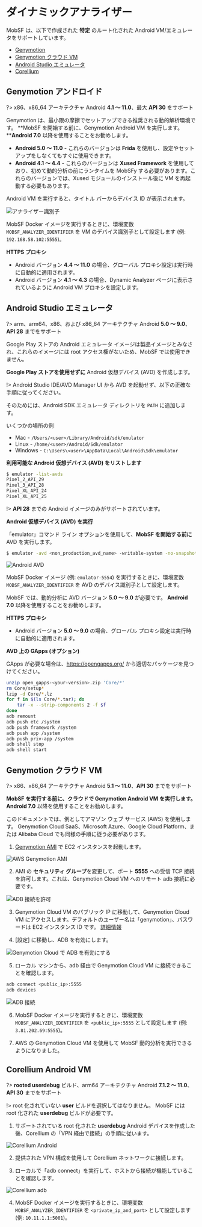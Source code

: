# ダイナミックアナライザー

MobSF は、以下で作成された **特定** のルート化された Android VM/エミュレータをサポートしています。
* [Genymotion](https://www.genymotion.com/download/)
* [Genymotion クラウド VM](https://www.genymotion.com/pricing/)
* [Android Studio エミュレータ](https://developer.android.com/studio)
* [Corellium](https://support.corellium.com/getting-started/introduction-to-virtual-devices/quickstart-for-android)

## Genymotion アンドロイド
?> x86、x86_64 アーキテクチャ Android **4.1 ～ 11.0**、最大 **API 30** をサポート

Genymotion は、最小限の摩擦でセットアップできる推奨される動的解析環境です。 **MobSF を開始する前に、Genymotion Android VM を実行します。****Android 7.0** 以降を使用することをお勧めします。

* **Android 5.0 ～ 11.0** - これらのバージョンは **Frida** を使用し、設定やセットアップをしなくてもすぐに使用できます。
* **Android 4.1 ～ 4.4** - これらのバージョンは **Xused Framework** を使用しており、初めて動的分析の前にランタイムを MobSFy する必要があります。これらのバージョンでは、Xused モジュールのインストール後に VM を再起動する必要もあります。

Android VM を実行すると、タイトル バーからデバイス ID が表示されます。

![アナライザー識別子](https://github.com/MobSF/Mobile-Security-Framework-MobSF/assets/4301109/6204cdf4-1bc6-4b9a-a9f6-99db64c2f8e2)

MobSF Docker イメージを実行するときに、環境変数 `MOBSF_ANALYZER_IDENTIFIER` を VM のデバイス識別子として設定します (例: `192.168.58.102:5555`)。

**HTTPS プロキシ**

* Android バージョン **4.4 ～ 11.0** の場合、グローバル プロキシ設定は実行時に自動的に適用されます。
* Android バージョン **4.1 ～ 4.3** の場合、Dynamic Analyzer ページに表示されているように Android VM プロキシを設定します。


## Android Studio エミュレータ
?> arm、arm64、x86、および x86_64 アーキテクチャ Android **5.0 ～ 9.0**、**API 28** までをサポート

Google Play ストアの Android エミュレータ イメージは製品イメージとみなされ、これらのイメージには root アクセス権がないため、MobSF では使用できません。

**Google Play ストアを使用せずに** Android 仮想デバイス (AVD) を作成します。

!> Android Studio IDE/AVD Manager UI から AVD を起動せず、以下の正確な手順に従ってください。


そのためには、Android SDK エミュレータ ディレクトリを `PATH` に追加します。

いくつかの場所の例

* Mac - `/Users/<user>/Library/Android/sdk/emulator`
* Linux - `/home/<user>/Android/Sdk/emulator`
* Windows - `C:\Users\<user>\AppData\Local\Android\Sdk\emulator`

**利用可能な Android 仮想デバイス (AVD) をリストします**


```bash
$ emulator -list-avds
Pixel_2_API_29
Pixel_3_API_28
Pixel_XL_API_24
Pixel_XL_API_25
```

!> **API 28** までの Android イメージのみがサポートされています。


**Android 仮想デバイス (AVD) を実行**

「emulator」コマンド ライン オプションを使用して、**MobSF を開始する前に** AVD を実行します。

```bash
$ emulator -avd <non_production_avd_name> -writable-system -no-snapshot
```

![Android AVD](https://github.com/MobSF/Mobile-Security-Framework-MobSF/assets/4301109/e9e849b6-69ad-47a4-8693-c75a0e1aa7cb)

MobSF Docker イメージ (例: `emulator-5554`) を実行するときに、環境変数 `MOBSF_ANALYZER_IDENTIFIER` を AVD のデバイス識別子として設定します。

MobSF では、動的分析に AVD バージョン **5.0 ～ 9.0** が必要です。 **Android 7.0** 以降を使用することをお勧めします。

**HTTPS プロキシ**

* Android バージョン **5.0 ～ 9.0** の場合、グローバル プロキシ設定は実行時に自動的に適用されます。

**AVD 上の GApps (オプション)**

GApps が必要な場合は、<https://opengapps.org/> から適切なパッケージを見つけてください。

```bash
unzip open_gapps-<your-version>.zip 'Core/*'
rm Core/setup*
lzip -d Core/*.lz
for f in $(ls Core/*.tar); do
    tar -x --strip-components 2 -f $f
done
adb remount
adb push etc /system
adb push framework /system
adb push app /system
adb push priv-app /system
adb shell stop
adb shell start
```

## Genymotion クラウド VM
?> x86、x86_64 アーキテクチャ Android **5.1 ～ 11.0**、**API 30** までをサポート

**MobSF を実行する前に、クラウドで Genymotion Android VM を実行します。Android 7.0** 以降を使用することをお勧めします。

このドキュメントでは、例としてアマゾン ウェブ サービス (AWS) を使用します。 Genymotion Cloud SaaS、Microsoft Azure、Google Cloud Platform、または Alibaba Cloud でも同様の手順に従う必要があります。

1. [Genymotion AMI](https://aws.amazon.com/marketplace/seller-profile?id=933724b4-d35f-4266-905e-e52e4792bc45) で EC2 インスタンスを起動します。

![AWS Genymotion AMI](https://user-images.githubusercontent.com/4301109/81505732-7bb3a100-92bf-11ea-9ba5-b1899810db2e.png)

2. AMI の **セキュリティ グループ**を変更して、ポート **5555** への受信 TCP 接続を許可します。これは、Genymotion Cloud VM へのリモート adb 接続に必要です。

![ADB 接続を許可](https://user-images.githubusercontent.com/4301109/81505878-9b979480-92c0-11ea-9456-32cf5254d381.png)

3. Genymotion Cloud VM のパブリック IP に移動して、Genymotion Cloud VM にアクセスします。デフォルトのユーザー名は「genymotion」、パスワードは EC2 インスタンス ID です。
[詳細情報](https://docs.genymotion.com/paas/02_Getting_Started/021_AWS/)

4. [設定] に移動し、ADB を有効にします。

![Genymotion Cloud で ADB を有効にする](https://user-images.githubusercontent.com/4301109/81505975-46a84e00-92c1-11ea-82a5-8912f96849b1.png)

5. ローカル マシンから、adb 経由で Genymotion Cloud VM に接続できることを確認します。

```bash
adb connect <public_ip>:5555
adb devices
```

![ADB 接続](https://user-images.githubusercontent.com/4301109/81506018-9be45f80-92c1-11ea-8486-fcac8daee7be.png)

6. MobSF Docker イメージを実行するときに、環境変数 `MOBSF_ANALYZER_IDENTIFIER` を `<public_ip>:5555` として設定します (例: `3.81.202.69:5555`)。

7. AWS の Genymotion Cloud VM を使用して MobSF 動的分析を実行できるようになりました。

## Corellium Android VM

?> **rooted userdebug** ビルド、arm64 アーキテクチャ Android **7.1.2 ～ 11.0**、**API 30** までをサポート

!> root 化されていない **user** ビルドを選択してはなりません。 MobSF には root 化された **userdebug** ビルドが必要です。

1. サポートされている root 化された **userdebug** Android デバイスを作成した後、Corellium の「VPN 経由で接続」の手順に従います。

![Corellium Android](https://github.com/MobSF/Mobile-Security-Framework-MobSF/assets/4301109/f384421c-98af-47b1-8d98-29641d9ca974)

2. 提供された VPN 構成を使用して Corellium ネットワークに接続します。

3. ローカルで「adb connect」を実行して、ホストから接続が機能していることを確認します。

![Corellium adb](https://github.com/MobSF/Mobile-Security-Framework-MobSF/assets/4301109/c6f1135e-b1ef-4a14-b9bf-6ebfab2e3cca)

4. MobSF Docker イメージを実行するときに、環境変数 `MOBSF_ANALYZER_IDENTIFIER` を `<private_ip_and_port>` として設定します (例: `10.11.1.1:5001`)。